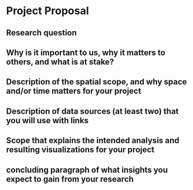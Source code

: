 
# Project Proposal

## Research question

## Why is it important to us, why it matters to others, and what is at stake? 


## Description of the spatial scope, and why space and/or time matters for your project

## Description of data sources (at least two) that you will use with links

## Scope that explains the intended analysis and resulting visualizations for your project 

## concluding paragraph of what insights you expect to gain from your research
